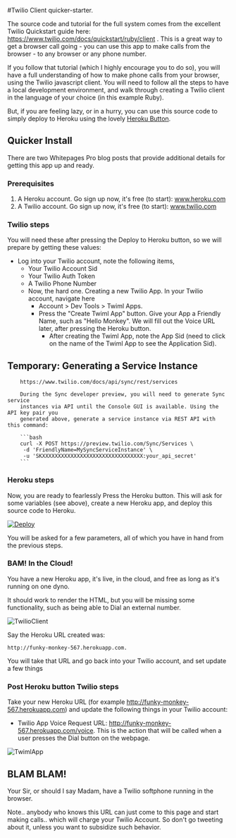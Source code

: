 #Twilio Client quicker-starter.

The source code and tutorial for the full system comes from the excellent Twilio Quickstart guide here: <https://www.twilio.com/docs/quickstart/ruby/client> .  This is a great way to get a browser call going - you can use this app to make calls from the browser - to any browser or any phone number.

If you follow that tutorial (which I highly encourage you to do so), you will have a full understanding of how to make phone calls from your browser, using the Twilio javascript client.  You will need to follow all the steps to have a local development environment, and walk through creating a Twilio client in the language of your choice (in this example Ruby).

But, if  you are feeling lazy, or in a hurry, you can use this source code to simply deploy to Heroku using the lovely [Heroku Button](https://blog.heroku.com/archives/2014/8/7/heroku-button).

## Quicker Install ##
There are two Whitepages Pro blog posts that provide additional details for getting this app up and ready.

### Prerequisites
1.  A Heroku account. Go sign up now, it's free (to start): www.heroku.com
2.  A Twilio account. Go sign up now, it's free (to start): www.twilio.com

### Twilio steps

You will need these after pressing the Deploy to Heroku button, so we will prepare by getting these values:

- Log into your Twilio account, note the following items,
	- Your Twilio Account Sid
	- Your Twilio Auth Token
	- A Twilio Phone Number
	- Now, the hard one. Creating a new Twilio App.  In your Twilio account, navigate here
	  - Account > Dev Tools > Twiml Apps.  
	  - Press the "Create Twiml App" button.  Give your App a Friendly Name, such as "Hello Monkey". We will fill out the Voice URL later, after pressing the Heroku button.  
		- After creating the Twiml App, note the App Sid (need to click on the name of the Twiml App to see the Application Sid).

## Temporary: Generating a Service Instance

		https://www.twilio.com/docs/api/sync/rest/services

		During the Sync developer preview, you will need to generate Sync service
		instances via API until the Console GUI is available. Using the API key pair you
		generated above, generate a service instance via REST API with this command:

		```bash
		curl -X POST https://preview.twilio.com/Sync/Services \
		 -d 'FriendlyName=MySyncServiceInstance' \
		 -u 'SKXXXXXXXXXXXXXXXXXXXXXXXXXXXXXXXX:your_api_secret'
		```

### Heroku steps

Now, you are ready to fearlessly Press the Heroku button. This will ask for some variables (see above), create a new Heroku app, and deploy this source code to Heroku.

[![Deploy](https://www.herokucdn.com/deploy/button.png)](https://heroku.com/deploy)

You will be asked for a few parameters, all of which you have in hand from the previous steps.


### BAM! In the Cloud!

You have a new Heroku app, it's live, in the cloud, and free as long as it's running on one dyno.  

It should work to render the HTML, but you will be missing some functionality, such as being able to Dial an external number.

![TwilioClient](https://uploadir.com/u/qy39txbt "Twilio Client")

Say the Heroku URL created was:

	http://funky-monkey-567.herokuapp.com.

You will take that URL and go back into your Twilio account, and set update a few things

### Post Heroku button Twilio steps

Take your new Heroku URL (for example http://funky-monkey-567.herokuapp.com) and update the following things in your Twilio account:

* Twilio App Voice Request URL: http://funky-monkey-567.herokuapp.com/voice. This is the action that will be called when a user presses the Dial button on the webpage.  

![TwimlApp](http://uploadir.com/u/ee82e4sm "TwimlApp")


## BLAM BLAM!  

Your Sir, or should I say Madam, have a Twilio softphone running in the browser.

Note.. anybody who knows this URL can just come to this page and start making calls.. which will charge your Twilio Account. So don't go tweeting about it, unless you want to subsidize such behavior.
